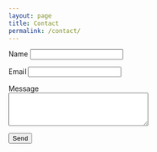 ```yaml
---
layout: page
title: Contact
permalink: /contact/
---
```


<form action="https://nqw5473oc2.execute-api.us-east-1.amazonaws.com/dev/static-site-mailer" method="POST" style="width:66.667%">
  <p>
    <label for="name">Name</label>
    <input id="name" type="text" name="name" required>
  </p>
  <p>
    <label for="reply_to">Email</label>
    <input id="reply_to" type="email" name="reply_to" required>
  </p>
  <p>
    <label for="message">Message</label>
    <textarea id="message" name="message" rows="4" cols="32" required></textarea>
  </p>
  <input type="text" name="_gotcha" style="display:none" />
  <p>
    <button type="submit">Send</button>
  </p>
</form>
<p id="js-form-response"></p>

<script>
  (() => {
    const form = document.querySelector('form');
    const formResponse = document.getElementById('js-form-response');

    form.onsubmit = e => {
      e.preventDefault();

      if (form._gotcha.value) return false;

      // Prepare data to send
      const data = {};
      const formElements = Array.from(form);
      formElements.map(input => (data[input.name] = input.value));

      // Log what our lambda function will receive
      console.log(JSON.stringify(data));

      // Construct an HTTP request
      var xhr = new XMLHttpRequest();
      xhr.open(form.method, form.action, true);
      xhr.setRequestHeader('Accept', 'application/json; charset=utf-8');
      xhr.setRequestHeader('Content-Type', 'application/json; charset=UTF-8');

      // Send the collected data as JSON
      xhr.send(JSON.stringify(data));

      // Callback function
      xhr.onloadend = response => {
        if (response.target.status === 200) {
          // The form submission was successful
          form.reset();
          formResponse.innerHTML = 'Thanks for the message. I’ll be in touch shortly.';
        } else {
          // The form submission failed
          formResponse.innerHTML = 'Something went wrong';
          console.error(JSON.parse(response.target.response).message);
        }
      };
    };
  })();
</script>
